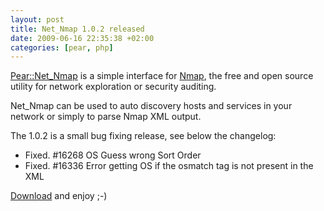 ```yaml
--- 
layout: post
title: Net_Nmap 1.0.2 released
date: 2009-06-16 22:35:38 +02:00
categories: [pear, php]
---
```

<a href="http://pear.php.net/package/Net_Nmap/">Pear::Net_Nmap</a> is a simple interface for <a href="http://nmap.org/">Nmap</a>,
the free and open source utility for network exploration or security auditing.

Net_Nmap can be used to auto discovery hosts and services in your network or simply to parse Nmap XML output.

The 1.0.2 is a small bug fixing release, see below the changelog:
- Fixed. #16268 OS Guess wrong Sort Order
- Fixed. #16336 Error getting OS if the osmatch tag is not present in the XML

<a href="http://pear.php.net/package/Net_Nmap/download">Download</a> and enjoy ;-)
